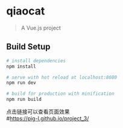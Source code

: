 # qiaocat

> A Vue.js project

## Build Setup

``` bash
# install dependencies
npm install

# serve with hot reload at localhost:8080
npm run dev

# build for production with minification
npm run build
```
点击链接可以查看页面效果    
#https://pig-l.github.io/project_3/
